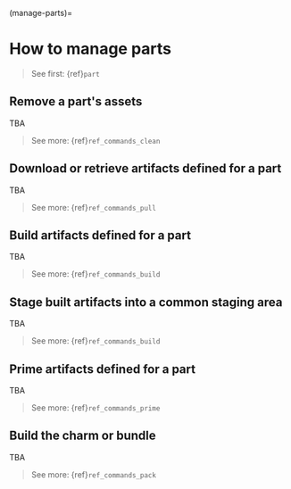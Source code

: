 (manage-parts)=
# How to manage parts

> See first: {ref}`part`


## Remove a part's assets

TBA

> See more: {ref}`ref_commands_clean`


## Download or retrieve artifacts defined for a part

TBA

> See more: {ref}`ref_commands_pull`


## Build artifacts defined for a part

TBA

> See more: {ref}`ref_commands_build`


## Stage built artifacts into a common staging area

TBA

> See more: {ref}`ref_commands_build`


## Prime artifacts defined for a part

TBA

> See more: {ref}`ref_commands_prime`


## Build the charm or bundle


TBA

> See more: {ref}`ref_commands_pack`

